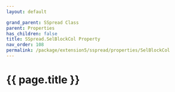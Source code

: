 ```yaml
---
layout: default

grand_parent: SSpread Class
parent: Properties
has_children: false
title: SSpread.SelBlockCol Property
nav_order: 108
permalink: /package/extension5/sspread/properties/SelBlockCol
---
```

# {{ page.title }}